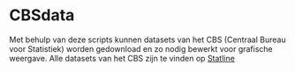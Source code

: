 # CBSdata
Met behulp van deze scripts kunnen datasets van het CBS (Centraal Bureau voor Statistiek) worden gedownload en zo nodig bewerkt voor grafische weergave. Alle datasets van het CBS zijn te vinden op [Statline](https://opendata.cbs.nl/statline/#/CBS/nl/)
